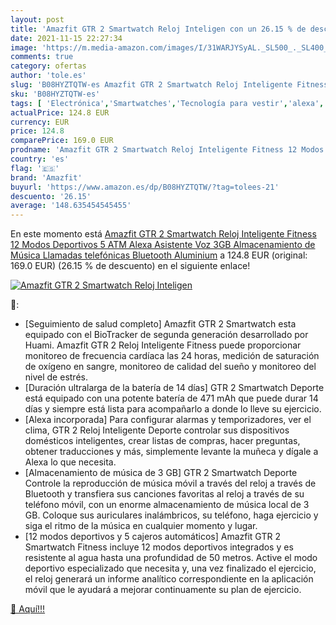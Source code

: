 ```yaml
---
layout: post
title: 'Amazfit GTR 2 Smartwatch Reloj Inteligen con un 26.15 % de descuento'
date: 2021-11-15 22:27:34
image: 'https://m.media-amazon.com/images/I/31WARJYSyAL._SL500_._SL400_.jpg'
comments: true
category: ofertas
author: 'tole.es'
slug: 'B08HYZTQTW-es Amazfit GTR 2 Smartwatch Reloj Inteligente Fitness 12...'
sku: 'B08HYZTQTW-es'
tags: [ 'Electrónica','Smartwatches','Tecnología para vestir','alexa','amazfit', ]
actualPrice: 124.8 EUR
currency: EUR
price: 124.8
comparePrice: 169.0 EUR
prodname: 'Amazfit GTR 2 Smartwatch Reloj Inteligente Fitness 12 Modos Deportivos 5 ATM Alexa Asistente Voz 3GB Almacenamiento de Música Llamadas telefónicas Bluetooth Aluminium'
country: 'es'
flag: '🇪🇸'
brand: 'Amazfit'
buyurl: 'https://www.amazon.es/dp/B08HYZTQTW/?tag=tolees-21'
descuento: '26.15'
average: '148.635454545455'
---
```


En este momento está [Amazfit GTR 2 Smartwatch Reloj Inteligente Fitness 12 Modos Deportivos 5 ATM Alexa Asistente Voz 3GB Almacenamiento de Música Llamadas telefónicas Bluetooth Aluminium](https://www.amazon.es/dp/B08HYZTQTW/?tag=tolees-21) a 124.8 EUR (original: 169.0 EUR) (26.15 %  de descuento) en el siguiente enlace!

[![Amazfit GTR 2 Smartwatch Reloj Inteligen](https://m.media-amazon.com/images/I/31WARJYSyAL._SL500_._SL400_.jpg)](https://www.amazon.es/dp/B08HYZTQTW/?tag=tolees-21)

🔎:

- [Seguimiento de salud completo] Amazfit GTR 2 Smartwatch esta equipado con el BioTracker de segunda generación desarrollado por Huami. Amazfit GTR 2 Reloj Inteligente Fitness puede proporcionar monitoreo de frecuencia cardíaca las 24 horas, medición de saturación de oxígeno en sangre, monitoreo de calidad del sueño y monitoreo del nivel de estrés.
- [Duración ultralarga de la batería de 14 días] GTR 2 Smartwatch Deporte está equipado con una potente batería de 471 mAh que puede durar 14 días y siempre está lista para acompañarlo a donde lo lleve su ejercicio.
- [Alexa incorporada] Para configurar alarmas y temporizadores, ver el clima, GTR 2 Reloj Inteligente Deporte controlar sus dispositivos domésticos inteligentes, crear listas de compras, hacer preguntas, obtener traducciones y más, simplemente levante la muñeca y dígale a Alexa lo que necesita.
- [Almacenamiento de música de 3 GB] GTR 2 Smartwatch Deporte Controle la reproducción de música móvil a través del reloj a través de Bluetooth y transfiera sus canciones favoritas al reloj a través de su teléfono móvil, con un enorme almacenamiento de música local de 3 GB. Coloque sus auriculares inalámbricos, su teléfono, haga ejercicio y siga el ritmo de la música en cualquier momento y lugar.
- [12 modos deportivos y 5 cajeros automáticos] Amazfit GTR 2 Smartwatch Fitness incluye 12 modos deportivos integrados y es resistente al agua hasta una profundidad de 50 metros. Active el modo deportivo especializado que necesita y, una vez finalizado el ejercicio, el reloj generará un informe analítico correspondiente en la aplicación móvil que le ayudará a mejorar continuamente su plan de ejercicio.

[🛒 Aquí!!!](https://www.amazon.es/dp/B08HYZTQTW/?tag=tolees-21)
